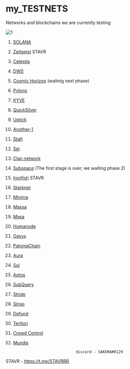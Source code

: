 # my_TESTNETS
Networks and blockchains we are currently testing


![1](https://user-images.githubusercontent.com/44331529/171047163-1b64412a-a60c-4e6a-9a97-e036dfcf8be5.png)



1. [SOLANA](https://www.validators.app/?q=9GMmVYJBw5Cj58P8QtXtesyQUtA9GyecPb6kCki7QSo5&network=testnet&order=&refresh=&commit=Search)
2. [Zeitgeist](https://telemetry.polkadot.io/#list/0xb90cd3a37b4793c6494b78962986f4f6ed3ec2eda91a6b84fd8457d24f606b9c) STAVR
3. [Celestia](https://celestia.explorers.guru/validator/celestiavaloper1lv6254w0xz7t3qsgsueag7eexrdj9rpwg5uyer)
4. [DWS](https://dws.explorers.guru/validator/dewebvaloper12wjeysnjx264gs264q4sp5khsffpewpassjplh)
5. [Cosmic Horizon](https://coho.explorers.guru/validator/cohovaloper1mrr2tj92fqv0wgzlhwyet8e23l84h0u0hrr4tj) (waitnig next phase)
6. [Pylons](https://pylons.explorers.guru/validator/pylovaloper16sttxsupvxyv8g2m8xejntxw4eukqqt77tflhh)
7. [KYVE](https://kyve.explorers.guru/validator/kyvevaloper162ydfdt3j34cx9ndrajfsjxcf5e2hfuxjm49rd)
8. [QuickSilver](https://quicksilver.explorers.guru/validator/quickvaloper10hmn0sc656hd9du5483rkeelu9r7lkusu0yay8)
9. [Uptick](https://explorer.testnet.uptick.network/uptick-network-testnet/staking/uptickvaloper1n9urj4d6mngtuhpfysdxu7nq72e8830wkx5mug)
10. [Another-1](https://test-anone.zenscan.io/validator.php?addr=onevaloper13nlxz82s78xkf803ygc4yclg9cc6we6aw60079)
11. [Stafi](https://testnet-explorer.stafihub.io/stafi-hub-testnet/staking/stafivaloper1auwyy6qm6slxfg5uy7cl5th9s8juapnv6rap32)
12. [Sei](https://sei.explorers.guru/validator/seivaloper1kxnf4n0yjjyhjx0n7mkwzkx68agjt0m3gu97uh)
13. [Clan network](https://testnet.explorer.testnet.run/Clan%20Network/staking/clanvaloper1hzln3x9ve6s23ga7vtvrtfkxd2ac9duqf3e3ct)
14. [Subspace](https://telemetry.subspace.network/#list/0x9ee86eefc3cc61c71a7751bba7f25e442da2512f408e6286153b3ccc055dccf0) (The first stage is over, we waiting phase 2)
15. [Ironfish](https://testnet.ironfish.network/leaderboard) STAVR
16. [Starknet](https://discord.com/channels/793094838509764618/956557041336455290/980346285309710367)
17. [Minima](https://github.com/obajay/my_TESTNETS/blob/main/README.md)
18. [Massa](https://github.com/obajay/my_TESTNETS/blob/main/README.md)
19. [Masa](https://github.com/obajay/my_TESTNETS/blob/main/README.md)
20. [Humanode](https://github.com/obajay/my_TESTNETS/blob/main/README.md)
21. [Oasys](https://github.com/obajay/my_TESTNETS/blob/main/README.md)
22. [PalomaChain](https://paloma.explorers.guru/validator/palomavaloper14adf9qvjud980swgsjafmtx8d4js7njs2ffgkd)
23. [Aura](https://euphoria.aurascan.io/validators/auravaloper1f4p75whmt2my5y0xs5zdzwvrzzf0e2jputw2my)
24. [Sui](https://github.com/obajay/my_TESTNETS/blob/main/README.md)
25. [Aptos](https://github.com/obajay/my_TESTNETS/blob/main/README.md)
26. [SubQuery](https://github.com/obajay/my_TESTNETS/blob/main/README.md)
27. [Stride](https://poolparty.stride.zone/STRIDE/staking/stridevaloper1n94ndmxqf7vke553lr3ewwt4edtc4g6mdyx9qn)
28. [Sinso](https://testnet.whitelist.vip/)
29. [Defund](https://defund.explorers.guru/validator/defundvaloper14wa33x0sssc6et3e2js08fhxe75evcpdalpe5z)
30. [Teritori](https://explorer.ericet.xyz/teritori/staking/torivaloper1qttw95d6xk0nhk3mc63ueg29xap4msu3xndcnn)
31. [Crowd Control](https://explorer.theamsolutions.info/Cardchain/staking/ccvaloper14va4c3sfpxyapjjgl9mguwr82zc6v4f4957a9c)
32. [Mundis](http://metrics.devnet.mundis.io:3000/d/local/devnet-cluster-monitor?orgId=1&refresh=30s&var-datasource=default&var-testnet=devnet&var-hostid=CS2EwUQ4gbqidxs1nXyxgf87a9LugwbU2mF7R4ohYrig)


                                    discord - SAKURA#0129

  STAVR - https://t.me/STAVRRR


